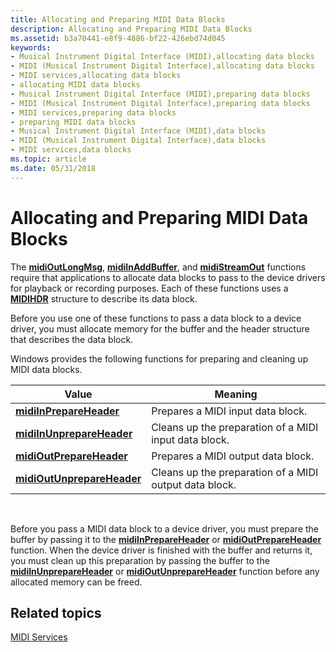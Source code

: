 ```yaml
---
title: Allocating and Preparing MIDI Data Blocks
description: Allocating and Preparing MIDI Data Blocks
ms.assetid: b3a70441-e8f9-4886-bf22-426ebd74d045
keywords:
- Musical Instrument Digital Interface (MIDI),allocating data blocks
- MIDI (Musical Instrument Digital Interface),allocating data blocks
- MIDI services,allocating data blocks
- allocating MIDI data blocks
- Musical Instrument Digital Interface (MIDI),preparing data blocks
- MIDI (Musical Instrument Digital Interface),preparing data blocks
- MIDI services,preparing data blocks
- preparing MIDI data blocks
- Musical Instrument Digital Interface (MIDI),data blocks
- MIDI (Musical Instrument Digital Interface),data blocks
- MIDI services,data blocks
ms.topic: article
ms.date: 05/31/2018
---
```


# Allocating and Preparing MIDI Data Blocks

The [**midiOutLongMsg**](https://msdn.microsoft.com/library/Dd798474(v=VS.85).aspx), [**midiInAddBuffer**](https://msdn.microsoft.com/library/Dd798450(v=VS.85).aspx), and [**midiStreamOut**](https://msdn.microsoft.com/library/Dd798487(v=VS.85).aspx) functions require that applications to allocate data blocks to pass to the device drivers for playback or recording purposes. Each of these functions uses a [**MIDIHDR**](https://msdn.microsoft.com/library/Dd798449(v=VS.85).aspx) structure to describe its data block.

Before you use one of these functions to pass a data block to a device driver, you must allocate memory for the buffer and the header structure that describes the data block.

Windows provides the following functions for preparing and cleaning up MIDI data blocks.



| Value                                                    | Meaning                                                |
|----------------------------------------------------------|--------------------------------------------------------|
| [**midiInPrepareHeader**](https://msdn.microsoft.com/library/Dd798459(v=VS.85).aspx)       | Prepares a MIDI input data block.                      |
| [**midiInUnprepareHeader**](https://msdn.microsoft.com/library/Dd798464(v=VS.85).aspx)   | Cleans up the preparation of a MIDI input data block.  |
| [**midiOutPrepareHeader**](https://msdn.microsoft.com/library/Dd798477(v=VS.85).aspx)     | Prepares a MIDI output data block.                     |
| [**midiOutUnprepareHeader**](https://msdn.microsoft.com/library/Dd798482(v=VS.85).aspx) | Cleans up the preparation of a MIDI output data block. |



 

Before you pass a MIDI data block to a device driver, you must prepare the buffer by passing it to the [**midiInPrepareHeader**](https://msdn.microsoft.com/library/Dd798459(v=VS.85).aspx) or [**midiOutPrepareHeader**](https://msdn.microsoft.com/library/Dd798477(v=VS.85).aspx) function. When the device driver is finished with the buffer and returns it, you must clean up this preparation by passing the buffer to the [**midiInUnprepareHeader**](https://msdn.microsoft.com/library/Dd798464(v=VS.85).aspx) or [**midiOutUnprepareHeader**](https://msdn.microsoft.com/library/Dd798482(v=VS.85).aspx) function before any allocated memory can be freed.

## Related topics

<dl> <dt>

[MIDI Services](midi-services.md)
</dt> </dl>

 

 




